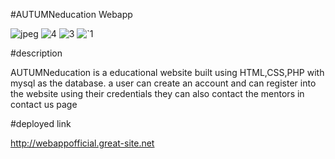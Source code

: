 #AUTUMNeducation Webapp


![jpeg](https://github.com/anisha00207/xenon_stack_assingment/assets/90251007/e9be4af1-f296-407b-80d1-2f11aa26e1c6)
![4](https://github.com/anisha00207/xenon_stack_assingment/assets/90251007/113fa72e-05ea-4c27-9738-109f1cf5e8e2)
![3](https://github.com/anisha00207/xenon_stack_assingment/assets/90251007/a6db3690-b88d-412e-8256-881bd810da1e)
![`1](https://github.com/anisha00207/xenon_stack_assingment/assets/90251007/59141e26-2908-446d-adfd-354f448cac59)



#description

AUTUMNeducation is a educational website built using HTML,CSS,PHP with mysql as the database. a user can create an account and can register into the website using their credentials they can also contact the mentors in contact us page

#deployed link

http://webappofficial.great-site.net
